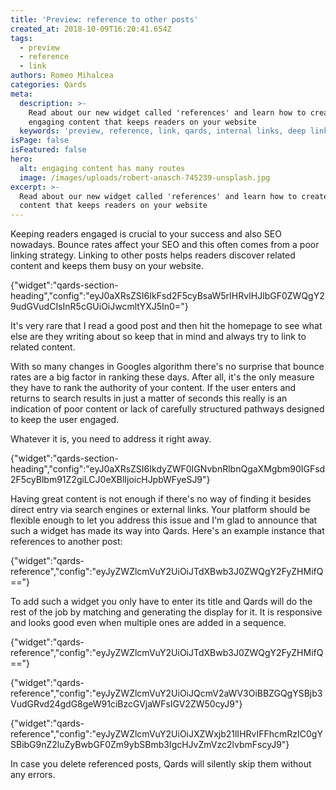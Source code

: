 ```yaml
---
title: 'Preview: reference to other posts'
created_at: 2018-10-09T16:20:41.654Z
tags:
  - preview
  - reference
  - link
authors: Romeo Mihalcea
categories: Qards
meta:
  description: >-
    Read about our new widget called 'references' and learn how to create
    engaging content that keeps readers on your website
  keywords: 'preview, reference, link, qards, internal links, deep link'
isPage: false
isFeatured: false
hero:
  alt: engaging content has many routes
  image: /images/uploads/robert-anasch-745239-unsplash.jpg
excerpt: >-
  Read about our new widget called 'references' and learn how to create engaging
  content that keeps readers on your website
---
```

Keeping readers engaged is crucial to your success and also SEO nowadays. Bounce rates affect your SEO and this often comes from a poor linking strategy. Linking to other posts helps readers discover related content and keeps them busy on your website. 

{"widget":"qards-section-heading","config":"eyJ0aXRsZSI6IkFsd2F5cyBsaW5rIHRvIHJlbGF0ZWQgY29udGVudCIsInR5cGUiOiJwcmltYXJ5In0="}

It's very rare that I read a good post and then hit the homepage to see what else are they writing about so keep that in mind and always try to link to related content.

With so many changes in Googles algorithm there's no surprise that bounce rates are a big factor in ranking these days. After all, it's the only measure they have to rank the authority of your content. If the user enters and returns to search results in just a matter of seconds this really is an indication of poor content or lack of carefully structured pathways designed to keep the user engaged.

Whatever it is, you need to address it right away.

{"widget":"qards-section-heading","config":"eyJ0aXRsZSI6IkdyZWF0IGNvbnRlbnQgaXMgbm90IGFsd2F5cyBlbm91Z2giLCJ0eXBlIjoicHJpbWFyeSJ9"}

Having great content is not enough if there's no way of finding it besides direct entry via search engines or external links. Your platform should be flexible enough to let you address this issue and I'm glad to announce that such a widget has made its way into Qards. Here's an example instance that references to another post:

{"widget":"qards-reference","config":"eyJyZWZlcmVuY2UiOiJTdXBwb3J0ZWQgY2FyZHMifQ=="}

To add such a widget you only have to enter its title and Qards will do the rest of the job by matching and generating the display for it. It is responsive and looks good even when multiple ones are added in a sequence.

{"widget":"qards-reference","config":"eyJyZWZlcmVuY2UiOiJTdXBwb3J0ZWQgY2FyZHMifQ=="}

{"widget":"qards-reference","config":"eyJyZWZlcmVuY2UiOiJQcmV2aWV3OiBBZGQgYSBjb3VudGRvd24gdG8geW91ciBzcGVjaWFsIGV2ZW50cyJ9"}

{"widget":"qards-reference","config":"eyJyZWZlcmVuY2UiOiJXZWxjb21lIHRvIFFhcmRzIC0gYSBibG9nZ2luZyBwbGF0Zm9ybSBmb3IgcHJvZmVzc2lvbmFscyJ9"}

In case you delete referenced posts, Qards will silently skip them without any errors.
